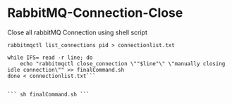 # RabbitMQ-Connection-Close
Close all rabbitMQ Connection using shell script


```rabbitmqctl list_connections pid > connectionlist.txt```

```#!/bin/bash
while IFS= read -r line; do
    echo "rabbitmqctl close_connection \""$line"\" \"manually closing idle connection\"" >> finalCommand.sh
done < connectionlist.txt```


``` sh finalCommand.sh ```
